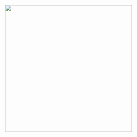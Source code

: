 <p align='center'>
<a href="https://www.youtube.com/watch?v=dQw4w9WgXcQ"><img width="400" height="400" src="https://github.com/blinkchan/blinkchan/blob/master/rickroll.gif"></a>
</p>
